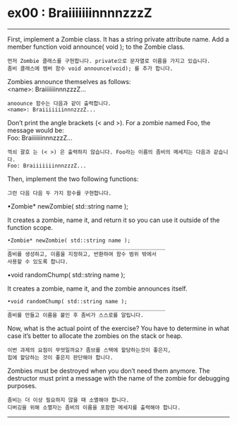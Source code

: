 # ex00 : BraiiiiiiinnnnzzzZ
___
First, implement a Zombie class. It has a string private attribute name.
Add a member function void announce( void ); to the Zombie class.

	먼저 Zombie 클래스를 구현합니다. private으로 문자열로 이름을 가지고 있습니다.
	좀비 클래스에 멤버 함수 void announce(void); 를 추가 합니다.


 Zombies announce themselves as follows: <br>
\<name>: BraiiiiiiinnnzzzZ...


	anoounce 함수는 다음과 같이 출력합니다.
	<name>: BraiiiiiiinnnzzzZ...

Don’t print the angle brackets (< and >). For a zombie named Foo, the message
would be: <br>
Foo: BraiiiiiiinnnzzzZ... <br>

	꺽쇠 괄호 는 (< >) 은 출력하지 않습니다. Foo라는 이름의 좀비의 메세지는 다음과 같습니다.
	Foo: BraiiiiiiinnnzzzZ...

Then, implement the two following functions: <br>

	그런 다음 다음 두 가지 함수를 구현합니다.


•Zombie* newZombie( std::string name );

It creates a zombie, name it,
and return it so you can use it outside of the function scope.

	•Zombie* newZombie( std::string name );
	__________________________________________________
	좀비를 생성하고, 이름을 지정하고, 반환하여 함수 범위 밖에서
	사용할 수 있도록 합니다.

•void randomChump( std::string name );

It creates a zombie, name it, and the zombie announces itself.

	•void randomChump( std::string name );
	__________________________________________________
	좀비를 만들고 이름을 붙인 후 좀비가 스스로를 알립니다.

Now, what is the actual point of the exercise? You have to determine in what case it’s better to allocate the zombies on the stack or heap.

	이번 과제의 요점이 무엇일까요? 좀브를 스택에 할당하는것이 좋은지,
	힙에 할당하는 것이 좋은지 판단해야 합니다.


Zombies must be destroyed when you don’t need them anymore. The destructor must print a message with the name of the zombie for debugging purposes.

	좀비는 더 이상 필요하지 않을 때 소멸해야 합니다.
	디버깅을 위해 소멸자는 좀비의 이름을 포함한 메세지를 출력해야 합니다.
___
